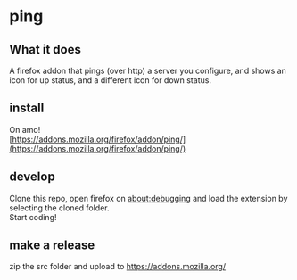# ping

## What it does

A firefox addon that pings (over http) a server you configure, and shows an icon for up status, and a different icon for down status.

## install

On amo!  
[https://addons.mozilla.org/firefox/addon/ping/](https://addons.mozilla.org/firefox/addon/ping/)


## develop

Clone this repo, open firefox on [about:debugging](about:debugging) and load the extension by selecting the cloned folder.  
Start coding!

## make a release

zip the src folder and upload to https://addons.mozilla.org/
